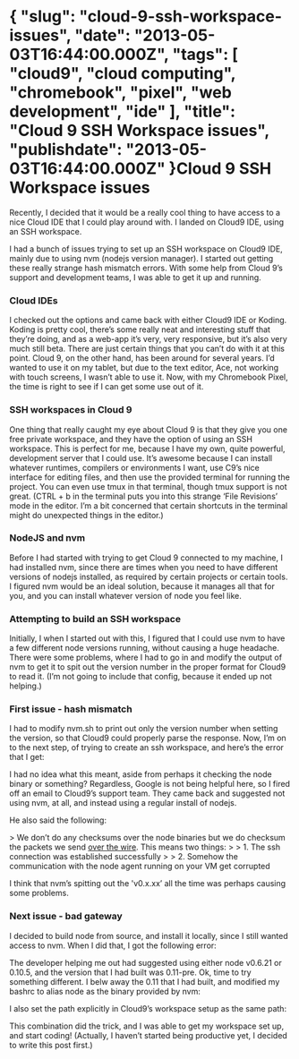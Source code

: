 {
    "slug": "cloud-9-ssh-workspace-issues",
    "date": "2013-05-03T16:44:00.000Z",
    "tags": [
        "cloud9",
        "cloud computing",
        "chromebook",
        "pixel",
        "web development",
        "ide"
    ],
    "title": "Cloud 9 SSH Workspace issues",
    "publishdate": "2013-05-03T16:44:00.000Z"
}Cloud 9 SSH Workspace issues
============================




<p>Recently, I decided that it would be a really cool thing to have access to a nice Cloud IDE that I could play around with. I landed on Cloud9 IDE, using an SSH workspace.</p>

<p>I had a bunch of issues trying to set up an SSH workspace on Cloud9 IDE, mainly due to using nvm (nodejs version manager). I started out getting these really strange hash mismatch errors. With some help from Cloud 9&rsquo;s support and development teams, I was able to get it up and running.</p>

<h3>Cloud IDEs</h3>

<p>I checked out the options and came back with either Cloud9 IDE or Koding. Koding is pretty cool,  there&rsquo;s some really neat and interesting stuff that they&rsquo;re doing, and as a web-app it&rsquo;s very, very responsive, but it&rsquo;s also very much still beta. There are just certain things that you can&rsquo;t do with it at this point. Cloud 9, on the other hand, has been around for several years. I&rsquo;d wanted to use it on my tablet, but due to the text editor, Ace, not working with touch screens, I wasn&rsquo;t able to use it. Now, with my Chromebook Pixel, the time is right to see if I can get some use out of it.</p>

<h3>SSH workspaces in Cloud 9</h3>

<p>One thing that really caught my eye about Cloud 9 is that they give you one free private workspace, and they have the option of using an SSH workspace. This is perfect for me, because I have my own, quite powerful, development server that I could use. It&rsquo;s awesome because I can install whatever runtimes, compilers or environments I want, use C9&rsquo;s nice interface for editing files, and then use the provided terminal for running the project. You can even use tmux in that terminal, though tmux support is not great. (CTRL + b in the terminal puts you into this strange &lsquo;File Revisions&rsquo; mode in the editor. I&rsquo;m a bit concerned that certain shortcuts in the terminal might do unexpected things in the editor.)</p>

<h3>NodeJS and nvm</h3>

<p>Before I had started with trying to get Cloud 9 connected to my machine, I had installed nvm, since there are times when you need to have different versions of nodejs installed, as required by certain projects or certain tools. I figured nvm would be an ideal solution, because it manages all that for you, and you can install whatever version of node you feel like.</p>

<h3>Attempting to build an SSH workspace</h3>

<p>Initially, I when I started out with this, I figured that I could use nvm to have a few different node versions running, without causing a huge headache. There were some problems, where I had to go in and modify the output of nvm to get it to spit out the version number in the proper format for Cloud9 to read it. (I&rsquo;m not going to include that config, because it ended up not helping.)</p>

<h3>First issue - hash mismatch</h3>

<p>I had to modify nvm.sh to print out only the version number when setting the version, so that Cloud9 could properly parse the response. Now, I&rsquo;m on to the next step, of trying to create an ssh workspace, and here&rsquo;s the error that I get:</p>

<script src="https://gist.github.com/emil10001/5510563.js?file=hash_mismatch_error" type="text/javascript"></script><p>I had no idea what this meant, aside from perhaps it checking the node binary or something? Regardless, Google is not being helpful here, so I fired off an email to Cloud9&rsquo;s support team. They came back and suggested not using nvm, at all, and instead using a regular install of nodejs.</p>

<p>He also said the following:</p>

<p>&gt; We don&rsquo;t do any checksums over the node binaries but we do checksum the packets we send <a href="https://github.com/c9/smith/blob/50f034b29301a955f3e2af9842945bf07db93e62/smith.js#L222" target="_blank">over the wire</a>. This means two things:
&gt; 
&gt; 1. The ssh connection was established successfully
&gt; 
&gt; 2. Somehow the communication with the node agent running on your VM get corrupted</p>

<p>I think that nvm&rsquo;s spitting out the 'v0.x.xx&rsquo; all the time was perhaps causing some problems.</p>

<h3>Next issue - bad gateway</h3>

<p>I decided to build node from source, and install it locally, since I still wanted access to nvm. When I did that, I got the following error:</p>

<script src="https://gist.github.com/emil10001/5510563.js?file=bad_gateway_error" type="text/javascript"></script><p>The developer helping me out had suggested using either node v0.6.21 or 0.10.5, and the version that I had built was 0.11-pre. Ok, time to try something different. I belw away the 0.11 that I had built, and modified my bashrc to alias node as the binary provided by nvm:</p>

<script src="https://gist.github.com/emil10001/5510563.js?file=nvm_bashrc.sh" type="text/javascript"></script><p>I also set the path explicitly in Cloud9&rsquo;s workspace setup as the same path:</p>

<script src="https://gist.github.com/emil10001/5510563.js?file=node_path" type="text/javascript"></script><p>This combination did the trick, and I was able to get my workspace set up, and start coding! (Actually, I haven&rsquo;t started being productive yet, I decided to write this post first.)</p>
